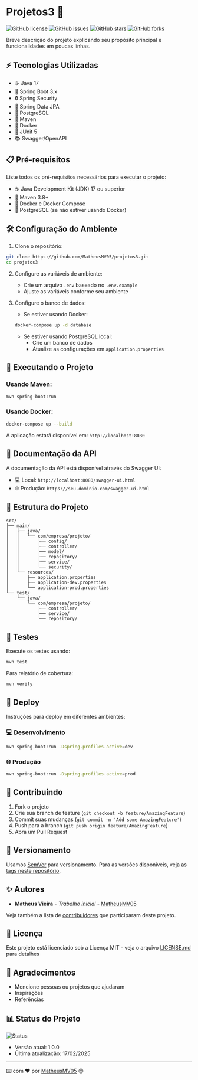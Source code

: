 # Projetos3 🚀

[![GitHub license](https://img.shields.io/github/license/MatheusMV05/projetos3)](https://github.com/MatheusMV05/projetos3/blob/main/LICENSE)
[![GitHub issues](https://img.shields.io/github/issues/MatheusMV05/projetos3)](https://github.com/MatheusMV05/projetos3/issues)
[![GitHub stars](https://img.shields.io/github/stars/MatheusMV05/projetos3)](https://github.com/MatheusMV05/projetos3/stargazers)
[![GitHub forks](https://img.shields.io/github/forks/MatheusMV05/projetos3)](https://github.com/MatheusMV05/projetos3/network)

Breve descrição do projeto explicando seu propósito principal e funcionalidades em poucas linhas.

## ⚡ Tecnologias Utilizadas

- ☕ Java 17
- 🍃 Spring Boot 3.x
- 🔒 Spring Security
- 🎯 Spring Data JPA
- 🐘 PostgreSQL
- 🔧 Maven
- 🐳 Docker
- 🧪 JUnit 5
- 📚 Swagger/OpenAPI

## 📋 Pré-requisitos

Liste todos os pré-requisitos necessários para executar o projeto:

- ☕ Java Development Kit (JDK) 17 ou superior
- 🔧 Maven 3.8+
- 🐳 Docker e Docker Compose
- 🐘 PostgreSQL (se não estiver usando Docker)

## 🛠️ Configuração do Ambiente

1. Clone o repositório:
```bash
git clone https://github.com/MatheusMV05/projetos3.git
cd projetos3
```

2. Configure as variáveis de ambiente:
   - Crie um arquivo `.env` baseado no `.env.example`
   - Ajuste as variáveis conforme seu ambiente

3. Configure o banco de dados:
   - Se estiver usando Docker:
   ```bash
   docker-compose up -d database
   ```
   - Se estiver usando PostgreSQL local:
     - Crie um banco de dados
     - Atualize as configurações em `application.properties`

## 🚀 Executando o Projeto

### Usando Maven:

```bash
mvn spring-boot:run
```

### Usando Docker:

```bash
docker-compose up --build
```

A aplicação estará disponível em: `http://localhost:8080`

## 📖 Documentação da API

A documentação da API está disponível através do Swagger UI:
- 💻 Local: `http://localhost:8080/swagger-ui.html`
- 🌐 Produção: `https://seu-dominio.com/swagger-ui.html`

## 📁 Estrutura do Projeto

```
src/
├── main/
│   ├── java/
│   │   └── com/empresa/projeto/
│   │       ├── config/
│   │       ├── controller/
│   │       ├── model/
│   │       ├── repository/
│   │       ├── service/
│   │       └── security/
│   └── resources/
│       ├── application.properties
│       ├── application-dev.properties
│       └── application-prod.properties
└── test/
    └── java/
        └── com/empresa/projeto/
            ├── controller/
            ├── service/
            └── repository/
```

## 🧪 Testes

Execute os testes usando:

```bash
mvn test
```

Para relatório de cobertura:

```bash
mvn verify
```

## 🚀 Deploy

Instruções para deploy em diferentes ambientes:

### 💻 Desenvolvimento
```bash
mvn spring-boot:run -Dspring.profiles.active=dev
```

### 🌐 Produção
```bash
mvn spring-boot:run -Dspring.profiles.active=prod
```

## 🤝 Contribuindo

1. Fork o projeto
2. Crie sua branch de feature (`git checkout -b feature/AmazingFeature`)
3. Commit suas mudanças (`git commit -m 'Add some AmazingFeature'`)
4. Push para a branch (`git push origin feature/AmazingFeature`)
5. Abra um Pull Request

## 📌 Versionamento

Usamos [SemVer](http://semver.org/) para versionamento. Para as versões disponíveis, veja as [tags neste repositório](https://github.com/MatheusMV05/projetos3/tags).

## ✨ Autores

* **Matheus Vieira** - *Trabalho inicial* - [MatheusMV05](https://github.com/MatheusMV05)

Veja também a lista de [contribuidores](https://github.com/MatheusMV05/projetos3/contributors) que participaram deste projeto.

## 📝 Licença

Este projeto está licenciado sob a Licença MIT - veja o arquivo [LICENSE.md](LICENSE.md) para detalhes

## 🙏 Agradecimentos

* Mencione pessoas ou projetos que ajudaram
* Inspirações
* Referências

## 📊 Status do Projeto

![Status](https://img.shields.io/badge/Status-Em%20Desenvolvimento-green)
* Versão atual: 1.0.0
* Última atualização: 17/02/2025

---
⌨️ com ❤️ por [MatheusMV05](https://github.com/MatheusMV05) 😊
